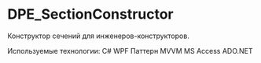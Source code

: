 # DPE_SectionConstructor
Конструктор сечений для инженеров-конструкторов.

Используемые технологии:
C#
WPF
Паттерн MVVM
MS Access
ADO.NET

